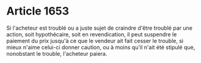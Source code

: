 # Article 1653

Si l'acheteur est troublé ou a juste sujet de craindre d'être troublé par une action, soit hypothécaire, soit en revendication, il peut suspendre le paiement du prix jusqu'à ce que le vendeur ait fait cesser le trouble, si mieux n'aime celui-ci donner caution, ou à moins qu'il n'ait été stipulé que, nonobstant le trouble, l'acheteur paiera.